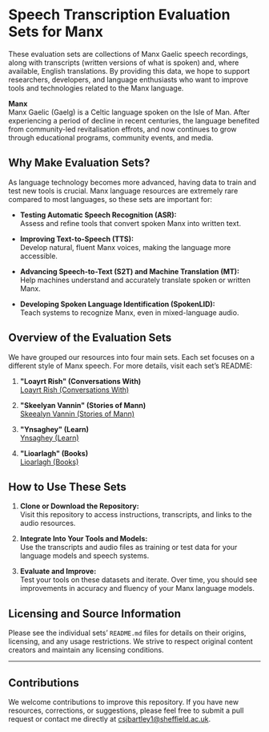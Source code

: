 # Speech Transcription Evaluation Sets for Manx

These evaluation sets are collections of Manx Gaelic speech recordings, along with transcripts (written versions of what is spoken) and, where available, English translations. By providing this data, we hope to support researchers, developers, and language enthusiasts who want to improve tools and technologies related to the Manx language.

**Manx**  
Manx Gaelic (Gaelg) is a Celtic language spoken on the Isle of Man. After experiencing a period of decline in recent centuries, the language benefited from community-led revitalisation effrots, and now continues to grow through educational programs, community events, and media.

## Why Make Evaluation Sets?

As language technology becomes more advanced, having data to train and test new tools is crucial. Manx language resources are extremely rare compared to most languages, so these sets are important for:

- **Testing Automatic Speech Recognition (ASR):**  
  Assess and refine tools that convert spoken Manx into written text.

- **Improving Text-to-Speech (TTS):**  
  Develop natural, fluent Manx voices, making the language more accessible.

- **Advancing Speech-to-Text (S2T) and Machine Translation (MT):**  
  Help machines understand and accurately translate spoken or written Manx.

- **Developing Spoken Language Identification (SpokenLID):**  
  Teach systems to recognize Manx, even in mixed-language audio.

## Overview of the Evaluation Sets

We have grouped our resources into four main sets. Each set focuses on a different style of Manx speech. For more details, visit each set’s README:

1. **"Loayrt Rish" (Conversations With)**  
   [Loayrt Rish (Conversations With)](./Loayrt%20Rish/README.md)

2. **"Skeelyan Vannin" (Stories of Mann)**  
   [Skeealyn Vannin (Stories of Mann)](./skeealyn_vannin/README.md)

4. **"Ynsaghey" (Learn)**  
   [Ynsaghey (Learn)](./ynsaghey_resources/README.md)

5. **"Lioarlagh" (Books)**  
   [Lioarlagh (Books)](./lioarlagh_books/clilstore/README.md)

## How to Use These Sets

1. **Clone or Download the Repository:**  
   Visit this repository to access instructions, transcripts, and links to the audio resources.

2. **Integrate Into Your Tools and Models:**  
   Use the transcripts and audio files as training or test data for your language models and speech systems.

3. **Evaluate and Improve:**  
   Test your tools on these datasets and iterate. Over time, you should see improvements in accuracy and fluency of your Manx language models.

## Licensing and Source Information

Please see the individual sets’ `README.md` files for details on their origins, licensing, and any usage restrictions. We strive to respect original content creators and maintain any licensing conditions.

---

## Contributions

We welcome contributions to improve this repository. If you have new resources, corrections, or suggestions, please feel free to submit a pull request or contact me directly at csjbartley1@sheffield.ac.uk.
